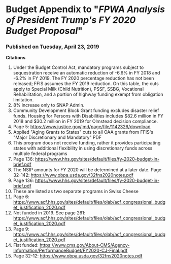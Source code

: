 # Budget Appendix to "*FPWA Analysis of President Trump's FY 2020 Budget Proposal*"
### Published on Tuesday, April 23, 2019


**Citations**

1. Under the Budget Control Act, mandatory programs subject to sequestration receive an automatic reduction of -6.6% in FY 2018 and -6.2% in FY 2019. The FY 2020 percentage reduction has not been released; FFIS assumes the FY 2019 reduction. On this table, the cuts apply to Special Milk (Child Nutrition), PSSF, SSBG, Vocational Rehabilitation, and a portion of highway funding exempt from obligation limitation.
1. 8% increase only to SNAP Admin.
1. Community Development Block Grant funding excludes disaster relief funds. Housing for Persons with Disabilities includes $82.6 million in FY 2018 and $30.2 million in FY 2019 for Olmstead decision compliance.
1. Page 5: https://www.justice.gov/jmd/page/file/1142326/download
1. Applied "Aging Grants to States" cuts to all OAA grants from FFIS's "Major Discretionary and Mandatory" PDF
1. This program does not receive funding, rather it provides participating states with additional flexibility in using discretionary funds across multiple federal programs
1. Page 136: https://www.hhs.gov/sites/default/files/fy-2020-budget-in-brief.pdf
1. The NSIP amounts for FY 2020 will be determined at a later date. Page 32-142: https://www.obpa.usda.gov/32fns2020notes.pdf
1. Page 136: https://www.hhs.gov/sites/default/files/fy-2020-budget-in-brief.pdf
1. These are listed as two separate programs in Swiss Cheese
1. Page 6: https://www.acf.hhs.gov/sites/default/files/olab/acf_congressional_budget_justification_2020.pdf
1. Not funded in 2019. See page 261: https://www.acf.hhs.gov/sites/default/files/olab/acf_congressional_budget_justification_2020.pdf
1. Page 9: https://www.acf.hhs.gov/sites/default/files/olab/acf_congressional_budget_justification_2020.pdf
1. Flat funded: https://www.cms.gov/About-CMS/Agency-Information/PerformanceBudget/FY2020-CJ-Final.pdf
1. Page 32-12: https://www.obpa.usda.gov/32fns2020notes.pdf 
